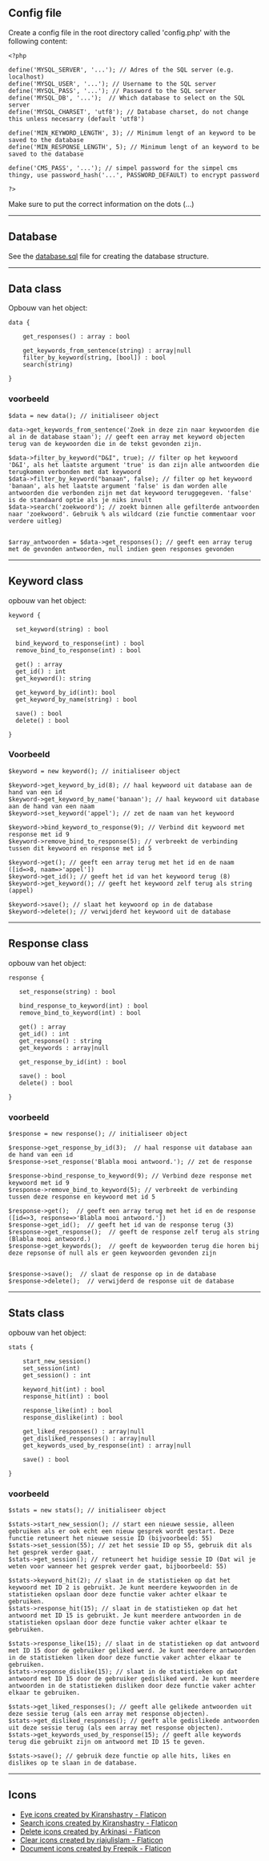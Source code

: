 ## Config file

Create a config file in the root directory called 'config.php' with the following content:
    
    <?php

    define('MYSQL_SERVER', '...'); // Adres of the SQL server (e.g. localhost)
    define('MYSQL_USER', '...'); // Username to the SQL server
    define('MYSQL_PASS', '...'); // Password to the SQL server
    define('MYSQL_DB', '...');  // Which database to select on the SQL server
    define('MYSQL_CHARSET', 'utf8'); // Database charset, do not change this unless necesarry (default 'utf8')

    define('MIN_KEYWORD_LENGTH', 3); // Minimum lengt of an keyword to be saved to the database
    define('MIN_RESPONSE_LENGTH', 5); // Minimum lengt of an keyword to be saved to the database

    define('CMS_PASS', '...'); // simpel password for the simpel cms thingy, use password_hash('...', PASSWORD_DEFAULT) to encrypt password

    ?>

Make sure to put the correct information on the dots (...)

---

## Database
See the [database.sql](database.sql) file for creating the database structure.

---

## Data class

Opbouw van het object:

    data {

        get_responses() : array : bool
        
        get_keywords_from_sentence(string) : array|null
        filter_by_keyword(string, [bool]) : bool
        search(string)

    }

### voorbeeld

    $data = new data(); // initialiseer object

    data->get_keywords_from_sentence('Zoek in deze zin naar keywoorden die al in de database staan'); // geeft een array met keyword objecten terug van de keywoorden die in de tekst gevonden zijn. 

    $data->filter_by_keyword("D&I", true); // filter op het keywoord 'D&I', als het laatste argument 'true' is dan zijn alle antwoorden die terugkomen verbonden met dat keywoord
    $data->filter_by_keyword("banaan", false); // filter op het keywoord 'banaan', als het laatste argument 'false' is dan worden alle antwoorden die verbonden zijn met dat keywoord teruggegeven. 'false' is de standaard optie als je niks invult
    $data->search('zoekwoord'); // zoekt binnen alle gefilterde antwoorden naar 'zoekwoord'. Gebruik % als wildcard (zie functie commentaar voor verdere uitleg)


    $array_antwoorden = $data->get_responses(); // geeft een array terug met de gevonden antwoorden, null indien geen responses gevonden

---

## Keyword class

opbouw van het object:

    keyword {
 
      set_keyword(string) : bool

      bind_keyword_to_response(int) : bool
      remove_bind_to_response(int) : bool
 
      get() : array
      get_id() : int
      get_keyword(): string
 
      get_keyword_by_id(int): bool
      get_keyword_by_name(string) : bool
     
      save() : bool
      delete() : bool
 
    }

### Voorbeeld

    $keyword = new keyword(); // initialiseer object

    $keyword->get_keyword_by_id(8); // haal keywoord uit database aan de hand van een id
    $keyword->get_keyword_by_name('banaan'); // haal keywoord uit database aan de hand van een naam
    $keyword->set_keyword('appel'); // zet de naam van het keywoord

    $keyword->bind_keyword_to_response(9); // Verbind dit keywoord met response met id 9
    $keyword->remove_bind_to_response(5); // verbreekt de verbinding tussen dit keywoord en response met id 5
    
    $keyword->get(); // geeft een array terug met het id en de naam ([id=>8, naam=>'appel'])
    $keyword->get_id(); // geeft het id van het keywoord terug (8)
    $keyword->get_keyword(); // geeft het keywoord zelf terug als string (appel)

    $keyword->save(); // slaat het keywoord op in de database
    $keyword->delete(); // verwijderd het keywoord uit de database

---

## Response class

opbouw van het object:


    response {

       set_response(string) : bool

       bind_response_to_keyword(int) : bool
       remove_bind_to_keyword(int) : bool
       
       get() : array
       get_id() : int
       get_response() : string
       get_keywords : array|null
  
       get_response_by_id(int) : bool
      
       save() : bool
       delete() : bool

    }

### voorbeeld
  
    $response = new response(); // initialiseer object

    $response->get_response_by_id(3);  // haal response uit database aan de hand van een id
    $response->set_response('Blabla mooi antwoord.'); // zet de response

    $response->bind_response_to_keyword(9); // Verbind deze response met keywoord met id 9
    $response->remove_bind_to_keyword(5); // verbreekt de verbinding tussen deze response en keywoord met id 5

    $response->get();  // geeft een array terug met het id en de response ([id=>3, response=>'Blabla mooi antwoord.'])
    $response->get_id();  // geeft het id van de response terug (3)
    $response->get_response();  // geeft de response zelf terug als string (Blabla mooi antwoord.)
    $response->get_keywords();  // geeft de keywoorden terug die horen bij deze repsonse of null als er geen keywoorden gevonden zijn


    $response->save();  // slaat de response op in de database
    $response->delete();  // verwijderd de response uit de database
    
---

## Stats class

opbouw van het object:


    stats {

        start_new_session()
        set_session(int)
        get_session() : int

        keyword_hit(int) : bool
        response_hit(int) : bool

        response_like(int) : bool
        response_dislike(int) : bool

        get_liked_responses() : array|null
        get_disliked_responses() : array|null
        get_keywords_used_by_response(int) : array|null

        save() : bool

    }
  
### voorbeeld
    
    $stats = new stats(); // initialiseer object

    $stats->start_new_session(); // start een nieuwe sessie, alleen gebruiken als er ook echt een nieuw gesprek wordt gestart. Deze functie retuneert het nieuwe sessie ID (bijvoorbeeld: 55)
    $stats->set_session(55); // zet het sessie ID op 55, gebruik dit als het gesprek verder gaat.
    $stats->get_session(); // retuneert het huidige sessie ID (Dat wil je weten voor wanneer het gesprek verder gaat, bijboorbeeld: 55)

    $stats->keyword_hit(2); // slaat in de statistieken op dat het keywoord met ID 2 is gebruikt. Je kunt meerdere keywoorden in de statistieken opslaan door deze functie vaker achter elkaar te gebruiken.
    $stats->response_hit(15); // slaat in de statistieken op dat het antwoord met ID 15 is gebruikt. Je kunt meerdere antwoorden in de statistieken opslaan door deze functie vaker achter elkaar te gebruiken.

    $stats->response_like(15); // slaat in de statistieken op dat antwoord met ID 15 door de gebruiker geliked werd. Je kunt meerdere antwoorden in de statistieken liken door deze functie vaker achter elkaar te gebruiken.
    $stats->response_dislike(15); // slaat in de statistieken op dat antwoord met ID 15 door de gebruiker gedisliked werd. Je kunt meerdere antwoorden in de statistieken disliken door deze functie vaker achter elkaar te gebruiken.

    $stats->get_liked_responses(); // geeft alle gelikede antwoorden uit deze sessie terug (als een array met response objecten).
    $stats->get_disliked_responses(); // geeft alle gedislikede antwoorden uit deze sessie terug (als een array met response objecten).
    $stats->get_keywords_used_by_response(15); // geeft alle keywords terug die gebruikt zijn om antwoord met ID 15 te geven. 

    $stats->save(); // gebruik deze functie op alle hits, likes en dislikes op te slaan in de database.

---

## Icons
- [Eye icons created by Kiranshastry - Flaticon](https://www.flaticon.com/free-icons/eye)
- [Search icons created by Kiranshastry - Flaticon](https://www.flaticon.com/free-icons/search)
- [Delete icons created by Arkinasi - Flaticon](https://www.flaticon.com/free-icons/delete)
- [Clear icons created by riajulislam - Flaticon](https://www.flaticon.com/free-icons/clear)
- [Document icons created by Freepik - Flaticon](https://www.flaticon.com/free-icons/document)